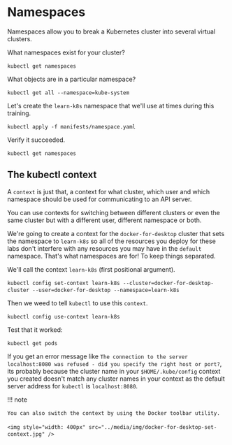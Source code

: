 # Namespaces

Namespaces allow you to break a Kubernetes cluster into several virtual clusters.

What namespaces exist for your cluster?

    kubectl get namespaces

What objects are in a particular namespace?

    kubectl get all --namespace=kube-system

Let's create the `learn-k8s` namespace that we'll use at times during this training.

    kubectl apply -f manifests/namespace.yaml

Verify it succeeded.

    kubectl get namespaces
    
## The kubectl context

A `context` is just that, a context for what cluster, which user and which namespace should be used for communicating to an API server.

You can use contexts for switching between different clusters or even the same cluster but with a different user, different namespace or both.

We're going to create a context for the `docker-for-desktop` cluster that sets the namespace to `learn-k8s` so all of the resources you deploy for these labs don't interfere with any resources you may have in the `default` namespace. That's what namespaces are for! To keep things separated.

We'll call the context `learn-k8s` (first positional argument).

    kubectl config set-context learn-k8s --cluster=docker-for-desktop-cluster --user=docker-for-desktop --namespace=learn-k8s

Then we weed to tell `kubectl` to use this `context`.

    kubectl config use-context learn-k8s

Test that it worked:

    kubectl get pods

If you get an error message like `The connection to the server localhost:8080 was refused - did you specify the right host or port?`, its probably because the cluster name in your `$HOME/.kube/config` context you created doesn't match any cluster names in your context as the default server address for `kubectl` is `localhost:8080`.

!!! note

    You can also switch the context by using the Docker toolbar utility.
    
    <img style="width: 400px" src="../media/img/docker-for-desktop-set-context.jpg" />
